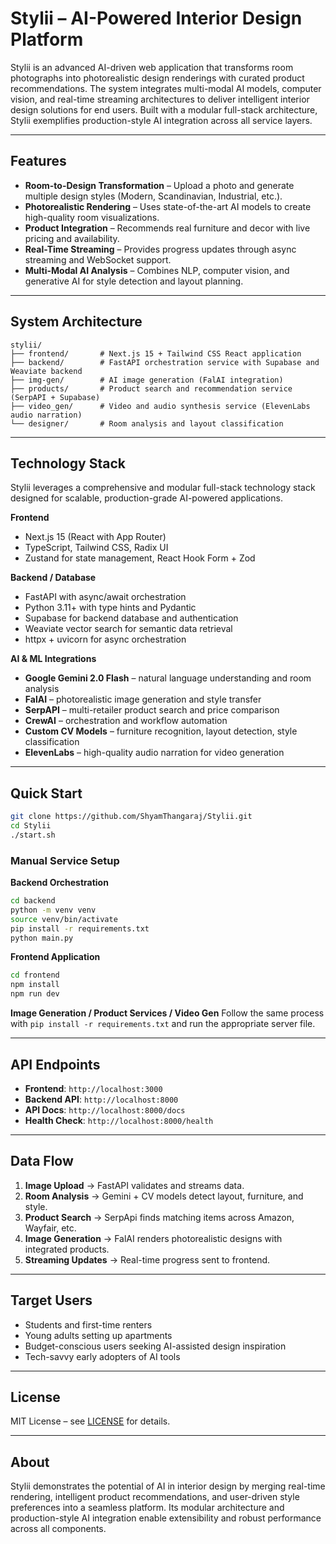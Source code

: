 # Stylii – AI-Powered Interior Design Platform

Stylii is an advanced AI-driven web application that transforms room photographs into photorealistic design renderings with curated product recommendations. The system integrates multi-modal AI models, computer vision, and real-time streaming architectures to deliver intelligent interior design solutions for end users. Built with a modular full-stack architecture, Stylii exemplifies production-style AI integration across all service layers.

---

## Features

- **Room-to-Design Transformation** – Upload a photo and generate multiple design styles (Modern, Scandinavian, Industrial, etc.).
- **Photorealistic Rendering** – Uses state-of-the-art AI models to create high-quality room visualizations.
- **Product Integration** – Recommends real furniture and decor with live pricing and availability.
- **Real-Time Streaming** – Provides progress updates through async streaming and WebSocket support.
- **Multi-Modal AI Analysis** – Combines NLP, computer vision, and generative AI for style detection and layout planning.

---

## System Architecture

```
stylii/
├── frontend/       # Next.js 15 + Tailwind CSS React application
├── backend/        # FastAPI orchestration service with Supabase and Weaviate backend
├── img-gen/        # AI image generation (FalAI integration)
├── products/       # Product search and recommendation service (SerpAPI + Supabase)
├── video_gen/      # Video and audio synthesis service (ElevenLabs audio narration)
└── designer/       # Room analysis and layout classification
```

---

## Technology Stack

Stylii leverages a comprehensive and modular full-stack technology stack designed for scalable, production-grade AI-powered applications.

**Frontend**

- Next.js 15 (React with App Router)
- TypeScript, Tailwind CSS, Radix UI
- Zustand for state management, React Hook Form + Zod

**Backend / Database**

- FastAPI with async/await orchestration
- Python 3.11+ with type hints and Pydantic
- Supabase for backend database and authentication
- Weaviate vector search for semantic data retrieval
- httpx + uvicorn for async orchestration

**AI & ML Integrations**

- **Google Gemini 2.0 Flash** – natural language understanding and room analysis
- **FalAI** – photorealistic image generation and style transfer
- **SerpAPI** – multi-retailer product search and price comparison
- **CrewAI** – orchestration and workflow automation
- **Custom CV Models** – furniture recognition, layout detection, style classification
- **ElevenLabs** – high-quality audio narration for video generation

---

## Quick Start

```bash
git clone https://github.com/ShyamThangaraj/Stylii.git
cd Stylii
./start.sh
```

### Manual Service Setup

**Backend Orchestration**

```bash
cd backend
python -m venv venv
source venv/bin/activate
pip install -r requirements.txt
python main.py
```

**Frontend Application**

```bash
cd frontend
npm install
npm run dev
```

**Image Generation / Product Services / Video Gen**
Follow the same process with `pip install -r requirements.txt` and run the appropriate server file.

---

## API Endpoints

- **Frontend**: `http://localhost:3000`
- **Backend API**: `http://localhost:8000`
- **API Docs**: `http://localhost:8000/docs`
- **Health Check**: `http://localhost:8000/health`

---

## Data Flow

1. **Image Upload** → FastAPI validates and streams data.
2. **Room Analysis** → Gemini + CV models detect layout, furniture, and style.
3. **Product Search** → SerpApi finds matching items across Amazon, Wayfair, etc.
4. **Image Generation** → FalAI renders photorealistic designs with integrated products.
5. **Streaming Updates** → Real-time progress sent to frontend.

---

## Target Users

- Students and first-time renters
- Young adults setting up apartments
- Budget-conscious users seeking AI-assisted design inspiration
- Tech-savvy early adopters of AI tools

---

## License

MIT License – see [LICENSE](LICENSE) for details.

---

## About

Stylii demonstrates the potential of AI in interior design by merging real-time rendering, intelligent product recommendations, and user-driven style preferences into a seamless platform. Its modular architecture and production-style AI integration enable extensibility and robust performance across all components.
